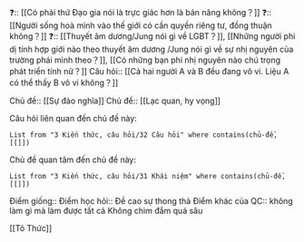 ❓:: [[Có phải thứ Đạo gia nói là trực giác hơn là bản năng không？]]
❓:: [[Người sống hoà mình vào thế giới có cần quyền riêng tư, đồng thuận không？]]
❓:: [[Thuyết âm dương/Jung nói gì về LGBT？]], [[Những người phi dị tính hợp giới nào theo thuyết âm dương /Jung nói gì về sự nhị nguyên của trường phái mình theo？]], [[Có những bạn phi nhị nguyên nào chú trọng phát triển tính nữ？]]
Câu hỏi:: [[Cả hai người A và B đều đang vô vi. Liệu A có thể thấy B vô vi không？]]

Chủ đề:: [[Sự đảo nghĩa]]
Chủ đề:: [[Lạc quan, hy vọng]]

Câu hỏi liên quan đến chủ đề này:
```dataview
List from "3 Kiến thức, câu hỏi/32 Câu hỏi" where contains(chủ-đề,[[]]) 
```

Chủ đề quan tâm đến chủ đề này:
```dataview
List from "3 Kiến thức, câu hỏi/31 Khái niệm" where contains(chủ-đề,[[]]) 
```

Điểm giống::
Điểm học hỏi:: Đề cao sự thong thả
Điểm khác của QC:: không làm gì mà làm được tất cả Không chìm đắm quá sâu

[[Tô Thức]]
